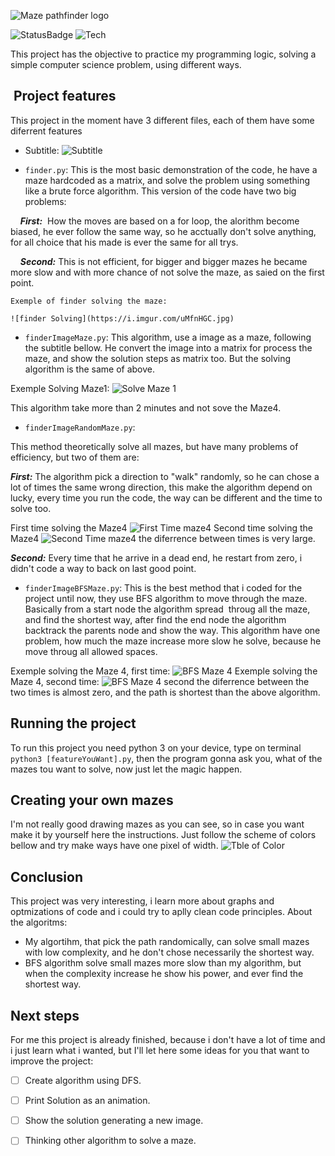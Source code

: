 ![Maze pathfinder logo](https://i.imgur.com/d0JN8qJ.jpg')

  
  

![StatusBadge](https://badgen.net/badge/Status/Finished/green)  ![Tech](https://badgen.net/badge/Tech/Python/blue)

  

This project has the objective to practice my programming logic, solving a simple computer science problem, using different ways.

  

##  Project features

  

This project in the moment have 3 different files, each of them have some diferrent features

- Subtitle:
![Subtitle](https://i.imgur.com/4ijJBTZ.jpg)
  

- `finder.py`: This is the most basic demonstration of the code, he have a maze hardcoded as a matrix, and solve the problem using something like a brute force algorithm. This version of the code have two big problems:

    ***First:***  How the moves are based on a for loop, the alorithm become biased, he ever follow the same way, so he acctually don't solve anything, for all choice that his made is ever the same for all trys.

    ***Second:*** This is not efficient, for bigger and bigger mazes he became more slow and with more chance of not solve the maze, as saied on the first point.
	
	Exemple of finder solving the maze:
	
	![finder Solving](https://i.imgur.com/uMfnHGC.jpg)

  

- `finderImageMaze.py`: This algorithm, use a image as a maze, following the subtitle bellow. He convert the image into a matrix for process the maze, and show the solution steps as matrix too. But the solving algorithm is the same of above.

Exemple Solving Maze1:
![Solve Maze 1](https://i.imgur.com/0HotLkc.jpg)

This algorithm take more than 2 minutes and not sove the Maze4.

  

- `finderImageRandomMaze.py`:

This method theoretically solve all mazes, but have many problems of efficiency, but two of them are:

  

***First:*** The algorithm pick a direction to "walk" randomly, so he can chose a lot of times the same wrong direction, this make the algorithm depend on lucky, every time you run the code, the way can be different and the time to solve too.

First time solving the Maze4
![First Time maze4](https://i.imgur.com/3AUr0Xo.jpg)
Second time solving the Maze4
![Second Time maze4](https://i.imgur.com/GrZFLiE.jpg)
the diferrence between times is very large.

  

***Second:*** Every time that he arrive in a dead end, he restart from zero, i didn't code a way to back on last good point.

  

- `finderImageBFSMaze.py`: This is the best method that i coded for the project until now, they use BFS algorithm to move through the maze. Basically from a start node the algorithm spread  throug all the maze, and find the shortest way, after find the end node the algorithm backtrack the parents node and show the way. This algorithm have one problem, how much the maze increase more slow he solve, because he move throug all allowed spaces.

Exemple solving the Maze 4, first time:
![BFS Maze 4](https://i.imgur.com/uwzFm5c.jpg)
Exemple solving the Maze 4, second time:
![BFS Maze 4 second](https://i.imgur.com/JG5szoX.jpg)
the diferrence between the two times is almost zero, and the path is shortest than the above algorithm.
  

## Running the project

  

To run this project you need python 3 on your device, type on terminal `python3 [featureYouWant].py`, then the program gonna ask you, what of the mazes tou want to solve, now just let the magic happen.

  

## Creating your own mazes

  

I'm not really good drawing mazes as you can see, so in case you want make it by yourself here the instructions. Just follow the scheme of colors bellow and try make ways have one pixel of width.
![Tble of Color](https://i.imgur.com/Ht3m2pr.jpg)

## Conclusion
This project was very interesting, i learn more about graphs and optmizations of code and i could try to aplly clean code principles. About the algoritms:
- My algortihm, that pick the path randomically, can solve small mazes with low complexity, and he don't chose necessarily the shortest way.
- BFS algorithm solve small mazes more slow than my algorithm, but when the complexity increase he show his power, and ever find the shortest way.

## Next steps
For me this project is already finished, because i don't have a lot of time and i just learn what i wanted, but I'll let here some ideas for you that want to improve the project:
- [ ] Create algorithm using DFS.
- [ ] Print Solution as an animation.
- [ ] Show the solution generating a new image.
- [ ] Thinking other algorithm to solve a maze.

